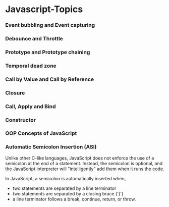 # Javascript-Topics

### Event bubbling and Event capturing

### Debounce and Throttle

### Prototype and Prototype chaining

### Temporal dead zone

### Call by Value and Call by Reference

### Closure

### Call, Apply and Bind

### Constructor

### OOP Concepts of JavaScript

### Automatic Semicolon Insertion (ASI)

Unlike other C-like languages, JavaScript does not enforce the use of a semicolon at the end of a statement. Instead, the semicolon is optional, and the JavaScript interpreter will "intelligently" add them when it runs the code.

In JavaScript, a semicolon is automatically inserted when,
- two statements are separated by a line terminator
- two statements are separated by a closing brace ('}')
- a line terminator follows a break, continue, return, or throw.
